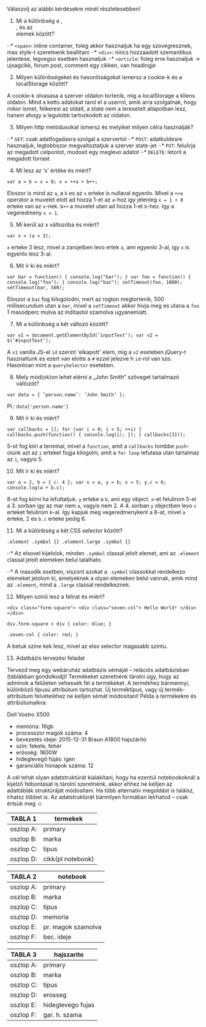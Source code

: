 Válaszolj az alábbi kérdésekre minél részletesebben!
1.	Mi a különbség a <span>, <div>, és az <article> elemek között?

  ⋅⋅* `<span>`: inline container, foleg akkor hasznaljuk ha egy szovegresznek, mas style-t szeretnenk beallitani
  ⋅⋅* `<div>`: nincs hozzaadott szemantikus jelentese, legvegso esetben hasznaljuk
  ⋅⋅* `<article`: foleg erre hasznaljuk -> ujsagcikk, forum post, comment egy cikken, van headingje

2.	Milyen különbségeket és hasonlóságokat ismersz a cookie-k és a localStorage között?

  A cookie-k olvasasa a szerver oldalon tortenik, mig a localStorage a kliens oldalon.
  Mind a ketto adatokat tarol el a userrol, amik arra szolgalnak, hogy mikor ismet,
  felkeresi az oldalt, a state nem a leresetelt allapotban lesz, hanem ahogy a legutobb
  tartozkodott az oldalon.

3.	Milyen http metódusokat ismersz és melyiket milyen célra használják?

  ⋅⋅* `GET`: csak adatfogadasra szolgal a szervertol
  ⋅⋅* `POST`: adatkuldesre hasznaljuk, legtobbszor megvaltoztatjuk a szerver state-jet
  ⋅⋅* `PUT`: felulirja az megadott celpontot, modosit egy meglevo adatot
  ⋅⋅* `DELETE`: letorli a megadott forrast


4.	Mi lesz az ’x’ értéke és miért?

  `var a = b = x = 0;
  x = ++a + b++;`

  Eloszor is mind az `a`, a `b` es az `x` erteke is nullaval egyenlo.
  Mivel a `++a` operator a muvelet elott ad hozza 1-et az `a`-hoz igy jelenleg `x = 1 + 0`
  erteke van az `x`-nek. `b++` a muvelet utan ad hozza 1-et `b`-hez. Igy a vegeredmeny `x = 1`.



5.	Mi kerül az x változóba és miért?

  `var x = (a = 3);`

  `x` erteke 3 lesz, mivel a zarojelben levo ertek `a`, ami egyenlo 3-al, igy `x`
  is egyenlo lesz 3-al.



6.	Mit ír ki és miért?

  `var bar = function() { console.log("bar"); }
  var foo = function() { console.log("foo"); }
  console.log("baz");
  setTimeout(foo, 1000);
  setTimeout(bar, 500);`

  Eloszor a `baz` fog kilogolodni, mert az rogton megtortenik, 500 millisecundum utan
  a `bar`, mivel a `setTimeout` akkor hivja meg es utana a `foo` 1 masodperc mulva az
  inditastol szamolva ugyanemiatt.




7.	Mi a különbség a két változó között?

  `var v1 = document.getElementById(’inputText’);
  var v2 = $(’#inputText’);`

  A `v1` vanilla JS-el `id` szerint 'elkapott' elem, mig a `v2` eseteben jQuery-t
  hasznaltunk es ezert van elotte a `#` ezzel jelezve h `id`-rol van szo. Hasonloan
  mint a `querySelector` eseteben.



8.	Mely mód(ok)on lehet elérni a „John Smith” szöveget tartalmazó változót?

  `var data = {
  	’person.name’: ’John Smith’
  };`

  Pl.: `data['person.name']`



9.	Mit ír ki és miért?

  `var callbacks = [];
  for (var i = 0; i < 5; ++i) {
	  callbacks.push(function() { console.log(i); });
  }
  callbacks[3]();`

  5-ot fog kiiri a terminal, mivel a `function`, amit a `callbacks` tombbe `push`-olunk
  azt az `i` erteket fogja kilogolni, amit a `for loop` lefutasa utan tartalmaz az `i`,
  vagyis 5.



10.	Mit ír ki és miért?

  `var a = 2, b = { c: 4 };
  var x = a, y = b;
  x = 5;
  y.c = 6;
  console.log(a + b.c);`

  8-at fog kiirni ha lefuttatjuk. `y` erteke a `b`, ami egy object. `x`-et felulirom
  5-el a 3. sorban igy az mar nem `a`, vagyis nem 2. A 4. sorban `y` objectben levo
  `c` erteket felulirom `6`-al. Igy kapjuk meg vegeredmenykent a 8-at, mivel `a` erteke,
  2 es `b.c` erteke pedig 6.



11.	Mi a különbség a két CSS selector között?

  `.element .symbol {}
  .element.large .symbol {}`

  ⋅⋅* Az elsovel kijelolok, minden `.symbol` classal jelolt elemet, ami az `.element` classal
  jelolt elemeken belul talalhato.

  ⋅⋅* A masodik esetben, viszont azokat a `.symbol` classokkal rendelkezo elemeket jelolom
  ki, amelyeknek a olyan elemeken belul vannak, amik mind az `.element`, mind a `.large`
  classal rendelkeznek.





12.	Milyen színű lesz a felirat és miért?

   `<div class="form-square">
      <div class="seven-col">
         Hello World!
      </div>
    </div>`

  `div.form-square > div {
     color: blue;
  }`

  `.seven-col {
     color: red;
  }`

  A betuk szine kek lesz, mivel az elso selector magasabb szintu.



13.	Adatbázis tervezési feladat

  Tervezd meg egy webáruház adatbázis sémáját – relációs adatbázisban (táblákban gondolkodj)!
  Termékeket szeretnénk tárolni úgy, hogy az adminok a felületen vehessék fel a termékeket. A termékhez bármennyi, különböző típusú attribútum tartozhat. Új terméktípus, vagy új termék-attribútum felvételéhez ne kelljen sémát módosítani!
  Példa a termékekre és attribútumaikra:

  Dell Vostro X500
  - memória: 16gb
  - processzor magok száma: 4
  - bevezetés ideje: 2015-12-31
  Braun A1800 hajszárító
  - szín: fekete, fehér
  - erősség: 1800W
  - hideglevegő fújás: igen
  - garanciális hónapok száma: 12

  A cél tehát olyan adatstruktúrát kialakítani, hogy ha ezentúl notebookoknál a kijelző felbontását is tárolni szeretnénk, akkor ehhez ne kelljen az adattáblák struktúráját módosítani. Ha több alternatív megoldást is találsz, írhatsz többet is. Az adatstruktúrát bármilyen formában leírhatod – csak értsük meg ☺


  **TABLA 1** | termekek
  --- | ---
  oszlop A: | primary
  oszlop B: | marka
  oszlop C: | tipus
  oszlop D: | cikk(pl notebook)


  **TABLA 2** | notebook
  --- | ---
  oszlop A: | primary
  oszlop B: | marka
  oszlop C: | tipus
  oszlop D: | memoria
  oszlop E: | pr. magok szamolva
  oszlop F: | bec. ideje


  **TABLA 3** | hajszarito
  --- | ---
  oszlop A: | primary
  oszlop B: | marka
  oszlop C: | tipus
  oszlop D: | erosseg
  oszlop E: | hideglevego fujas
  oszlop F: | gar. h. szama
